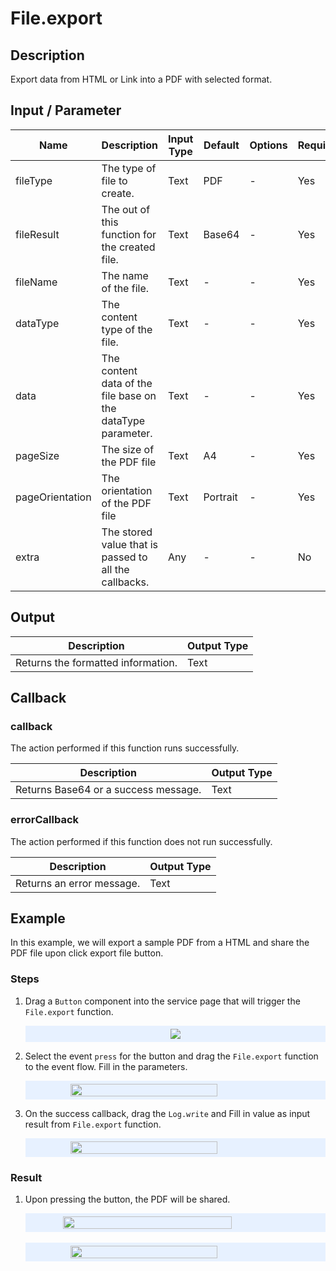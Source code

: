 # File.export

## Description

Export data from HTML or Link into a PDF with selected format.

## Input / Parameter

| Name            | Description                                                             | Input Type | Default  | Options | Required |
| --------------- | ----------------------------------------------------------------------- | ---------- | -------  | ------- | -------- |
| fileType        | The type of file to create.                                             | Text       | PDF      | -       | Yes      |
| fileResult      | The out of this function for the created file.                          | Text       | Base64   | -       | Yes      |
| fileName        | The name of the file.                                                   | Text       | -        | -       | Yes      |
| dataType        | The content type of the file.                                           | Text       | -        | -       | Yes      |
| data            | The content data of the file base on the dataType parameter.            | Text       | -        | -       | Yes      |
| pageSize        | The size of the PDF file                                                | Text       | A4       | -       | Yes      |
| pageOrientation | The orientation of the PDF file                                         | Text       | Portrait | -       | Yes      |
| extra           | The stored value that is passed to all the callbacks.                   | Any        | -        | -       | No       |

## Output

| Description                                 | Output Type |
| ------------------------------------------- | ----------- |
| Returns the formatted information.          | Text        |

## Callback

### callback

The action performed if this function runs successfully.

| Description                                      | Output Type |
| -----------------------------------------------  | ----------- |
| Returns Base64 or a success message.             | Text        |

### errorCallback

The action performed if this function does not run successfully.

| Description                                 | Output Type |
| ------------------------------------------- | ----------- |
| Returns an error message.                   | Text        |

## Example

In this example, we will export a sample PDF from a HTML and share the PDF file upon click export file button.

### Steps

1. Drag a `Button` component into the service page that will trigger the `File.export` function.
    
    <div style="display:flex; align-items:center; justify-content:center; background-color: #E7F1FF;">
        <img src="./export-step-1.png"
        style="width: 70%%; padding: 5px;"/>
    </div>

2. Select the event `press` for the button and drag the `File.export` function to the event flow. Fill in the parameters.
    
    <div style="display:flex; align-items:center; justify-content:center; background-color: #E7F1FF;">
        <img src="./export-step-2.png"
        style="width: 70%; padding: 5px;"/>
    </div>

3. On the success callback, drag the `Log.write` and Fill in value as input result from `File.export` function.
    
    <div style="display:flex; align-items:center; justify-content:center; background-color: #E7F1FF;">
        <img src="./export-step-3.png"
        style="width: 70%; padding: 5px;"/>
    </div>

### Result

1. Upon pressing the button, the PDF will be shared.
   
    <div style="display:flex; align-items:center; justify-content:center; background-color: #E7F1FF;">
        <img src="./export-result-1.png"
        style="width: 75%; padding: 5px;"/>
    </div>
    <br/>
    <div style="display:flex; align-items:center; justify-content:center; background-color: #E7F1FF;">
        <img src="./export-result-2.png"
        style="width: 70%; padding: 5px;"/>
    </div>